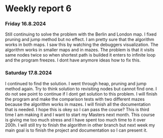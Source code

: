 # Weekly report 6

### Friday 16.8.2024

Still continuing to solve the problem with the Berlin and London map. I fixed pruning and jump method but no effect. I am pretty sure that the algorithm works in both maps. I saw this by watching the debuggers visualization. The algorithm works in smaller maps and in mazes. The problem is that it visits same nodes twice so when shortest path is builded it enters to infinite loop and the program freezes. I dont have anymore ideas how to fix this.

### Saturday 17.8.2024

I continued to find the solution. I went through heap, pruning and jump method again. Try to think solution to revisiting nodes but cannot find one. I do not see point to continue if I dont get solution to this problem. I will finish the program and make the comparison tests with two different mazes because the algorithm works in mazes. I will finish all the documentation that is needed. I hope this is okey so I can pass the course? This is third time I am making it and I want to start my Masters next month. This course is giving me too much stress and I have spent too much time to it over 200h. I will still try to finish the algorithm in other branch but next week my main goal is to finish the project and documentation so I can present it.

